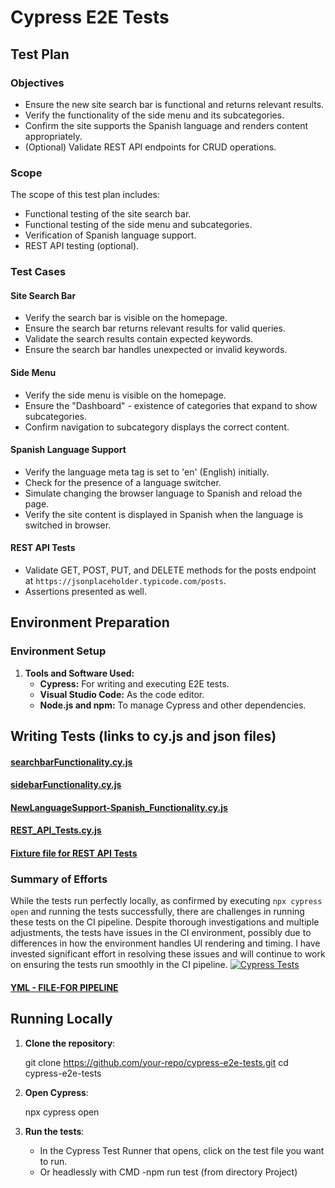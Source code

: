 ﻿# Cypress E2E Tests

## Test Plan

### Objectives
- Ensure the new site search bar is functional and returns relevant results.
- Verify the functionality of the side menu and its subcategories.
- Confirm the site supports the Spanish language and renders content appropriately.
- (Optional) Validate REST API endpoints for CRUD operations.

### Scope
The scope of this test plan includes:
- Functional testing of the site search bar.
- Functional testing of the side menu and subcategories.
- Verification of Spanish language support.
- REST API testing (optional).

### Test Cases

#### Site Search Bar
- Verify the search bar is visible on the homepage.
- Ensure the search bar returns relevant results for valid queries.
- Validate the search results contain expected keywords.
- Ensure the search bar handles unexpected or invalid keywords.

#### Side Menu
- Verify the side menu is visible on the homepage.
- Ensure the "Dashboard" - existence of categories that expand to show subcategories.
- Confirm navigation to subcategory displays the correct content.

#### Spanish Language Support
- Verify the language meta tag is set to 'en' (English) initially.
- Check for the presence of a language switcher.
- Simulate changing the browser language to Spanish and reload the page.
- Verify the site content is displayed in Spanish when the language is switched in browser.

#### REST API Tests 
- Validate GET, POST, PUT, and DELETE methods for the posts endpoint at `https://jsonplaceholder.typicode.com/posts`.
- Assertions presented as well.

  
## Environment Preparation

### Environment Setup

1. **Tools and Software Used:**
   - **Cypress:** For writing and executing E2E tests.
   - **Visual Studio Code:** As the code editor.
   - **Node.js and npm:** To manage Cypress and other dependencies.

## Writing Tests (links to cy.js and json files)


#### [searchbarFunctionality.cy.js](https://github.com/Peter-QA-testing-Journey/PANTHEON/blob/main/cypress/e2e/1-searchbarFunctionality.cy.js)
#### [sidebarFunctionality.cy.js](https://github.com/Peter-QA-testing-Journey/PANTHEON/blob/main/cypress/e2e/2-sidebarFunctionality.cy.js)
#### [NewLanguageSupport-Spanish_Functionality.cy.js](https://github.com/Peter-QA-testing-Journey/PANTHEON/blob/main/cypress/e2e/3-NewLanguageSupport-Spanish_Functionality.cy.js)
#### [REST_API_Tests.cy.js](https://github.com/Peter-QA-testing-Journey/PANTHEON/blob/main/cypress/e2e/4-%20REST_API_Tests.cy.js)
#### [Fixture file for REST API Tests](https://github.com/Peter-QA-testing-Journey/PANTHEON/blob/main/cypress/fixtures/movies.json)

### Summary of Efforts

While the tests run perfectly locally, as confirmed by executing `npx cypress open` and running the tests successfully, there are challenges in running these tests on the CI pipeline. Despite thorough investigations and multiple adjustments, the tests have issues in the CI environment, possibly due to differences in how the environment handles UI rendering and timing. 
I have invested significant effort in resolving these issues and will continue to work on ensuring the tests run smoothly in the CI pipeline.
[![Cypress Tests](https://github.com/Peter-QA-testing-Journey/PANTHEON/actions/workflows/main.yml/badge.svg)](https://github.com/Peter-QA-testing-Journey/PANTHEON/actions/workflows/main.yml)

#### [YML - FILE-FOR PIPELINE](https://github.com/Peter-QA-testing-Journey/PANTHEON/blob/main/.github/workflows/main.yml)

## Running Locally
1. **Clone the repository**:
 
   git clone https://github.com/your-repo/cypress-e2e-tests.git
   cd cypress-e2e-tests
   

2. **Open Cypress**:

   npx cypress open

3. **Run the tests**:
   - In the Cypress Test Runner that opens, click on the test file you want to run.
   - Or headlessly with CMD -npm run test (from directory Project)





